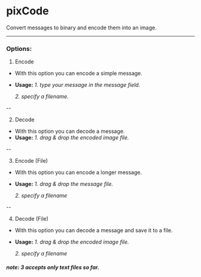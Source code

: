 # pixCode
Convert messages to binary and encode them into an image.

---
### Options:
1. Encode
- With this option you can encode a simple message.
- **Usage:**
    *1. type your message in the message field.*
    
    *2. specify a filename.*

--

2. Decode
- With this option you can decode a message.
- **Usage:**
    *1. drag & drop the encoded image file.*

--

3. Encode (File)
- With this option you can encode a longer message.
- **Usage:**
    *1. drag & drop the message file.*
    
    *2. specify a filename*

--

4. Decode (File)
- With this option you can decode a message and save it to a file.
- **Usage:**
    *1. drag & drop the encoded image file.*
    
    *2. specify a filename*


##### note: 3 accepts only text files so far.
